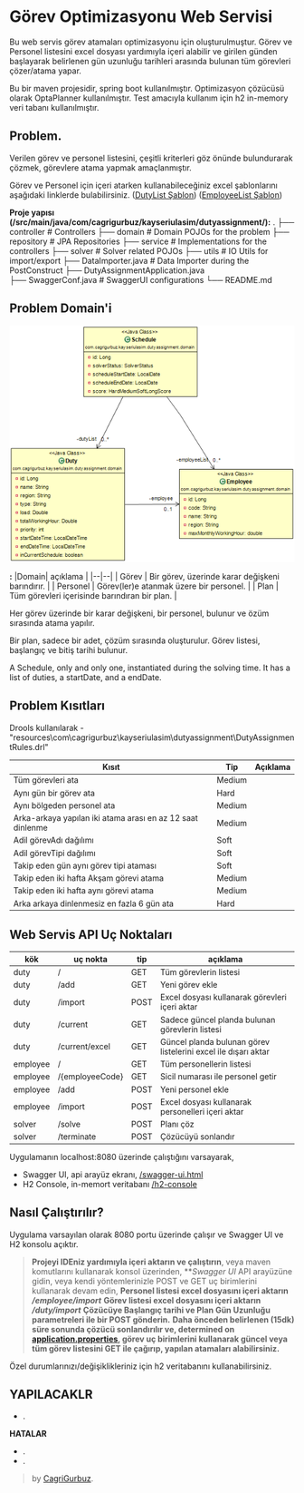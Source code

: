 # Görev Optimizasyonu Web Servisi 

Bu web servis görev atamaları optimizasyonu için oluşturulmuştur. Görev ve Personel listesini excel dosyası yardımıyla içeri alabilir ve girilen günden başlayarak belirlenen gün uzunluğu tarihleri arasında bulunan tüm görevleri çözer/atama yapar.

Bu bir maven projesidir, spring boot kullanılmıştır. Optimizasyon çözücüsü olarak OptaPlanner kullanılmıştır. Test amacıyla kullanım için h2 in-memory veri tabanı kullanılmıştır.

## Problem.

Verilen görev ve personel listesini, çeşitli kriterleri göz önünde bulundurarak çözmek, görevlere atama yapmak amaçlanmıştır.

Görev ve Personel için içeri atarken kullanabileceğiniz excel şablonlarını aşağıdaki linklerde bulabilirsiniz.
 ([DutyList Şablon](https://github.com/cgrgrbz/dutyassignment/blob/master/src/main/resources/DutyList.xlsx)) 
 ([EmployeeList Şablon](https://github.com/cgrgrbz/dutyassignment/blob/master/src/main/resources/EmployeeList.xlsx)) 

**Proje yapısı (/src/main/java/com/cagrigurbuz/kayseriulasim/dutyassignment/):**
.
├── controller                          				# Controllers
├── domain                              				# Domain POJOs for the problem
├── repository                          				# JPA Repositories
├── service                             				# Implementations for the controllers
├── solver                              				# Solver related POJOs
├── utils                               				# IO Utils for import/export
├── DataImporter.java                   			  # Data Importer during the PostConstruct
├── DutyAssignmentApplication.java      
├── SwaggerConf.java                    		    # SwaggerUI configurations
└── README.md

## Problem Domain'i

![Class Diagram](https://raw.githubusercontent.com/cgrgrbz/dutyassignment/gh-pages/Class%20Diagram.png)

**:**
|Domain| açıklama |
|--|--|
| Görev | Bir görev, üzerinde karar değişkeni barındırır. |
| Personel | Görev(ler)e atanmak üzere bir personel. |
| Plan | Tüm görevleri içerisinde barındıran bir plan. |

Her görev üzerinde bir karar değişkeni, bir personel, bulunur ve özüm sırasında atama yapılır.

Bir plan, sadece bir adet, çözüm sırasında oluşturulur. Görev listesi, başlangıç ve bitiş tarihi bulunur.

A Schedule, only and only one, instantiated during the solving time. It has a list of duties, a startDate, and a endDate. 
 
 
## Problem Kısıtları
Drools kullanılarak - "resources\com\cagrigurbuz\kayseriulasim\dutyassignment\DutyAssignmentRules.drl" 

|Kısıt|Tip|Açıklama|
|--|--|--|
|Tüm görevleri ata|Medium||
|Aynı gün bir görev ata|Hard||
|Aynı bölgeden personel ata|Medium||
|Arka-arkaya yapılan iki atama arası en az 12 saat dinlenme|Medium||
|Adil görevAdı dağılımı|Soft||
|Adil görevTipi dağılımı|Soft||
|Takip eden gün aynı görev tipi ataması|Soft||
|Takip eden iki hafta Akşam görevi atama|Medium||
|Takip eden iki hafta aynı görevi atama|Medium||
|Arka arkaya dinlenmesiz en fazla 6 gün ata|Hard||
 

## Web Servis API Uç Noktaları


| kök | uç nokta | tip |  açıklama |
|--|--|--|--|
| duty | / | GET | Tüm görevlerin listesi |
| duty | /add | GET | Yeni görev ekle |
| duty | /import | POST | Excel dosyası kullanarak görevleri içeri aktar |
| duty | /current | GET | Sadece güncel planda bulunan görevlerin listesi |
| duty | /current/excel | GET | Güncel planda bulunan görev listelerini excel ile dışarı aktar |
| employee | / | GET | Tüm personellerin listesi |
| employee | /{employeeCode} | GET | Sicil numarası ile personel getir |
| employee | /add | POST | Yeni personel ekle |
| employee | /import | POST | Excel dosyası kullanarak personelleri içeri aktar |
| solver | /solve | POST | Planı çöz |
| solver | /terminate| POST | Çözücüyü sonlandır |

 

Uygulamanın localhost:8080 üzerinde çalıştığını varsayarak, 

- Swagger UI, api arayüz ekranı, [/swagger-ui.html](localhost:8080/swagger-ui.html)
- H2 Console, in-memort veritabanı [/h2-console](localhost:8080//h2-console)


## Nasıl Çalıştırılır?

Uygulama varsayılan olarak 8080 portu üzerinde çalışır ve Swagger UI ve H2 konsolu açıktır.

> **Projeyi IDEniz yardımıyla içeri aktarın ve çalıştırın**, veya maven komutlarını kullanarak konsol üzerinden,
> **_Swagger UI_ API arayüzüne gidin, veya kendi yöntemlerinizle POST ve GET uç birimlerini kullanarak devam edin,
> **Personel listesi excel dosyasını içeri aktarın _/employee/import_**
> **Görev listesi excel dosyasını içeri aktarın _/duty/import_**
>  **Çözücüye Başlangıç tarihi ve Plan Gün Uzunluğu parametreleri ile bir POST gönderin.**
>  **Daha önceden belirlenen (15dk) süre sonunda çözücü sonlandırılır ve, determined on [application.properties](https://github.com/cgrgrbz/dutyassignment/blob/master/src/main/resources/application.properties), görev uç birimlerini kullanarak güncel veya tüm görev listesini GET ile çağırıp, yapılan atamaları alabilirsiniz.**

Özel durumlarınızı/değişiklikleriniz için h2 veritabanını kullanabilirsiniz.

**YAPILACAKLR**
- 
- .

**HATALAR**
- .
- .

> by [CagriGurbuz](https://cagrigurbuz.com/).
